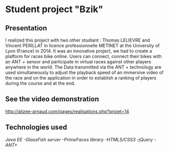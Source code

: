 Student project "Bzik"
===========

## Presentation ##

I realized this project with two other studiant : Thomas LELIEVRE and Vincent PERILLAT in licence professionnelle METINET at the University of Lyon (France) in 2014.
It was an innovative project, we had to create a platform for races bike online. Users can connect, connect their bikes with an ANT + sensor and participate in virtual races against other players anywhere in the world.
The Data transmitted via the ANT + technology are used simultaneously to adjust the playback speed of an immersive video of the race and on the application in order to establish a ranking of players during the course and at the end.


## See the video demonstration ##

<http://alizee-arnaud.com/pages/realisations.php?projet=14>

## Technologies used ##

*Java EE
-GlassFish server
-PrimeFaces library
-HTML5/CSS3
-jQuery
-ANT+*
